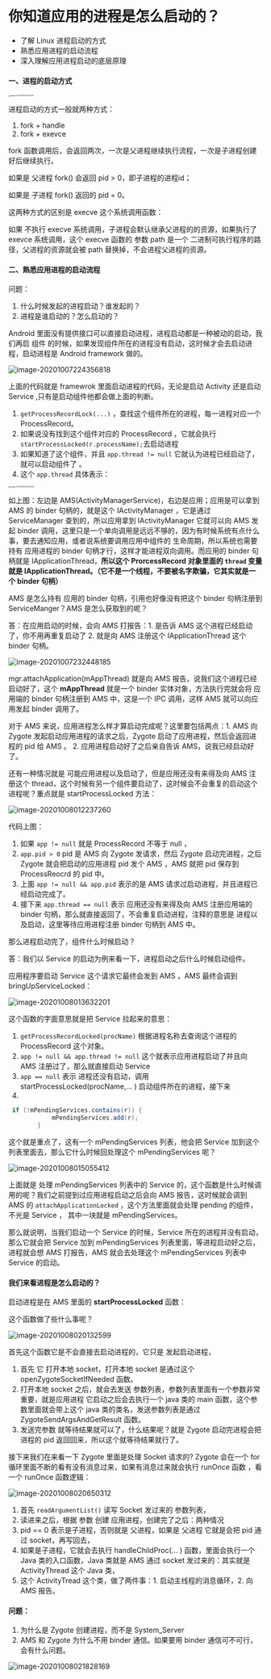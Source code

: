 # 你知道应用的进程是怎么启动的？

* 了解 Linux 进程启动的方式
* 熟悉应用进程的启动流程
* 深入理解应用进程启动的底层原理

#### 一、进程的启动方式

<img src="https://note-austen-1256667106.cos.ap-beijing.myqcloud.com/2020-10-07-143211.png" alt="image-20201007223210431" style="zoom:25%;" />

进程启动的方式一般就两种方式：

1. fork + handle 
2. fork + exevce

fork 函数调用后，会返回两次，一次是父进程继续执行流程，一次是子进程创建好后继续执行。

如果是 父进程 fork() 会返回 pid > 0，即子进程的进程id；

如果是 子进程 fork() 返回的 pid = 0。

这两种方式的区别是 execve 这个系统调用函数：

如果 不执行 execve 系统调用，子进程会默认继承父进程的的资源，如果执行了 exevce 系统调用，这个 execve 函数的 参数 path 是一个 二进制可执行程序的路径，父进程的资源就会被 path 替换掉，不会进程父进程的资源。 

#### 二、熟悉应用进程的启动流程

问题：

1. 什么时候发起的进程启动？谁发起的？
2. 进程是谁启动的？怎么启动的？

Android 里面没有提供接口可以直接启动进程，进程启动都是一种被动的启动，我们再启 组件 的时候，如果发现组件所在的进程没有启动，这时候才会去启动进程，启动进程是 Android framework 做的。

![image-20201007224356818](https://note-austen-1256667106.cos.ap-beijing.myqcloud.com/2020-10-07-144358.png)

上面的代码就是 framewrok 里面启动进程的代码，无论是启动 Activity 还是启动 Service ,只有是启动组件他都会做上面的判断。 

1. `getProcessRecordLock(...)` ，查找这个组件所在的进程，每一进程对应一个 ProcessRecord。
2. 如果说没有找到这个组件对应的 ProcessRecord ，它就会执行 `startProcessLocked(r.processName);`去启动进程
3. 如果知道了这个组件，并且 `app.thread != null` 它就认为进程已经启动了，就可以启动组件了 。
4. 这个 `app.thread` 具体表示：

<img src="https://note-austen-1256667106.cos.ap-beijing.myqcloud.com/2020-10-07-151041.png" alt="image-20201007231040491" style="zoom:25%;" />

如上图：左边是 AMS(ActivityManagerService)，右边是应用；应用是可以拿到 AMS 的 binder 句柄的，就是这个 IActivityManager ，它是通过 ServiceManager 查到的，所以应用拿到 IActivityManager 它就可以向 AMS 发起 binder 调用，这里只是一个单向调用是远远不够的，因为有时候系统有点什么事，要去通知应用，或者说系统要调用应用中组件的 生命周期，所以系统也需要 持有 应用进程的 binder 句柄才行，这样才能进程双向调用。而应用的 binder 句柄就是 IApplicationThread，**所以这个 ProrcessRecord 对象里面的 `thread` 变量就是 IApplicationThread。（它不是一个线程，不要被名字欺骗，它其实就是一个 binder 句柄）**

AMS 是怎么持有 应用的 binder 句柄，引用也好像没有把这个 binder 句柄注册到 ServiceManger？AMS 是怎么获取到的呢？

答：在应用启动的时候，会向 AMS 打报告：1. 是告诉 AMS 这个进程已经启动了，你不用再重复启动了 2. 就是向 AMS 注册这个 IApplicationThread 这个 binder 句柄。

![image-20201007232448185](https://note-austen-1256667106.cos.ap-beijing.myqcloud.com/2020-10-07-152449.png)

mgr.attachApplication(mAppThread) 就是向 AMS 报告，说我们这个进程已经启动好了，这个 **mAppThread** 就是一个 binder 实体对象，方法执行完就会将 应用端的 binder 句柄注册到 AMS 中，这是一个 IPC 调用，这样 AMS 就可以向应用发起 binder 调用了。

对于 AMS 来说，应用进程怎么样才算启动完成呢？这里要包括两点：1.  AMS 向 Zygote 发起启动应用进程的请求之后，Zygote 启动了应用进程，然后会返回进程的 pid 给 AMS 。 2. 应用进程启动好了之后亲自告诉 AMS，说我已经启动好了。

还有一种情况就是 可能应用进程以及启动了，但是应用还没有来得及向 AMS 注册这个 thread，这个时候有另一个组件要启动了，这时候会不会重复的启动这个进程呢？重点就是 startProcessLocked 方法：

![image-20201008012237260](https://note-austen-1256667106.cos.ap-beijing.myqcloud.com/2020-10-07-172238.png)

代码上图：

1. 如果 `app != null` 就是 ProcessRecord 不等于 null ，
2. `app.pid > 0`  pid 是 AMS 向 Zygote 发请求，然后 Zygote 启动完进程，之后 Zygote 就会把启动的应用进程 pid 发个 AMS ，AMS 就把 pid 保存到 ProcessReocrd 的 pid 中。
3. 上面 `app != null && app.pid` 表示的是 AMS 请求过启动进程，并且进程已经启动完成了。
4. 接下来 `app.thread == null` 表示 应用还没有来得及向 AMS 注册应用端的 binder 句柄，那么就直接返回了，不会重复启动进程，注释的意思是 进程以及启动，这里等待应用进程注册 binder 句柄到 AMS 中。

那么进程启动完了，组件什么时候启动？

答：我们以 Service 的启动为例来看一下，进程启动之后什么时候启动组件。

应用程序要启动 Service 这个请求它最终会发到 AMS ，AMS 最终会调到 bringUpServiceLocked：

![image-20201008013632201](https://note-austen-1256667106.cos.ap-beijing.myqcloud.com/2020-10-07-173634.png)

这个函数的字面意思就是把 Service 拉起来的意思：

1. `getProcessRecordLocked(procName)`  根据进程名称去查询这个进程的 ProcessRecord 这个对象。
2. `app != null && app.thread != null` 这个就表示应用进程启动了并且向 AMS 注册过了，那么就直接启动 Service
3. `app == null` 表示 进程还没有启动，调用 startProcessLocked(procName,... ) 启动组件所在的进程，接下来
4. 

```java
 if (!mPendingServices.contains(r)) {
            mPendingServices.add(r);
        }
```

这个就是重点了，这有一个 mPendingServices 列表，他会把 Service 加到这个列表里面去，那么它什么时候回处理这个 mPendingServices 呢？

![image-20201008015055412](https://note-austen-1256667106.cos.ap-beijing.myqcloud.com/2020-10-07-175056.png)

上面就是 处理 mPendingServices 列表中的 Service 的，这个函数是什么时候调用的呢？我们之前提到过应用进程启动之后会向 AMS 报告，这时候就会调到 AMS 的 `attachApplicationLocked` ，这个方法里面就会处理 pending 的组件，不光是 Service ， 其中一块就是 mPendingServices。

那么就说明，当我们启动一个 Service 的时候，Service 所在的进程并没有启动，那么它就会把 Service 加到 mPendingServices 列表里面，等进程启动好之后，进程就会想 AMS 打报告，AMS 就会去处理这个 mPendingServices 列表中 Service 的启动。

#### 我们来看进程是怎么启动的？

启动进程是在 AMS 里面的 **startProcessLocked**  函数：

这个函数做了些什么事呢？

![image-20201008020132599](https://note-austen-1256667106.cos.ap-beijing.myqcloud.com/2020-10-07-180133.png)

首先这个函数它是不会直接去启动进程的，它只是 发起启动进程，

1. 首先 它 打开本地 socket，打开本地 socket 是通过这个 openZygoteSocketIfNeeded 函数。
2. 打开本地 socket 之后，就会去发送 参数列表，参数列表里面有一个参数非常重要，就是应用进程 它启动之后会去执行一个 java 类的 main 函数，这个参数里面就会带上这个 java 类的类名，发送参数列表是通过 ZygoteSendArgsAndGetResult 函数。
3. 发送完参数 就等待结果就可以了，什么结果呢？就是 Zygote 启动完进程会把进程的 pid 返回回来，所以这个就等待结果就行了。

接下来我们在来看一下 Zygote 里面是处理 Socket 请求的? Zygote 会在一个 for 循环里面不断的看有没有消息过来，如果有消息过来就会执行 runOnce 函数 ，看一个 runOnce 函数逻辑：

![image-20201008020650312](https://note-austen-1256667106.cos.ap-beijing.myqcloud.com/2020-10-07-180651.png)

1. 首先 `readArgumentList()` 读写 Socket 发过来的 参数列表，
2. 读进来之后，根据 参数 创建 应用进程，创建完了之后：两种情况 
3. pid == 0 表示是子进程，否则就是 父进程，如果是 父进程 它就是会把 pid 通过 socket，再写回去，
4. 如果是子进程，它就会去执行 handleChildProc(... ) 函数，里面会执行一个 Java 类的入口函数，Java 类就是 AMS 通过 socket 发过来的：其实就是 ActivityThread 这个 Java 类，
5. 这个 ActivityTread 这个类，做了两件事：1. 启动主线程的消息循环，2. 向 AMS 报告。

#### 问题：

1. 为什么是 Zygote 创建进程，而不是 System_Server
2. AMS 和 Zygote 为什么不用 binder 通信。如果要用 binder 通信可不可行，会有什么问题。

![image-20201008021828169](https://note-austen-1256667106.cos.ap-beijing.myqcloud.com/2020-10-07-181830.png)

